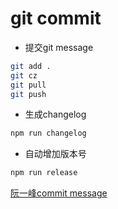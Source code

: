 
# git commit 

* 提交git message
  
``` bash
git add .
git cz
git pull
git push

```

* 生成changelog
  
``` bash
npm run changelog
```

* 自动增加版本号
  
``` bash
npm run release
```







[阮一峰commit message](http://www.ruanyifeng.com/blog/2016/01/commit_message_change_log.html)